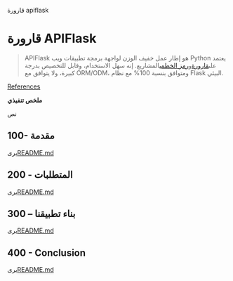 قارورة apiflask

# قارورة APIFlask

> APIFlask هو إطار عمل خفيف الوزن لواجهة برمجة تطبيقات ويب Python يعتمد على[قارورة](https://github.com/pallets/flask)و[رمز الخطمي](https://github.com/marshmallow-code)المشاريع. إنه سهل الاستخدام، وقابل للتخصيص بدرجة كبيرة، ولا يتوافق مع ORM/ODM، ومتوافق بنسبة 100% مع نظام Flask البيئي.

[References](./REFERENCES.md)

**ملخص تنفيذي**

نص

## 100- مقدمة

يرى[README.md](./100/README.md)

## 200 - المتطلبات

يرى[README.md](./200/README.md)

## 300 – بناء تطبيقنا

يرى[README.md](./300/README.md)

## 400 - Conclusion

يرى[README.md](./400/README.md)

